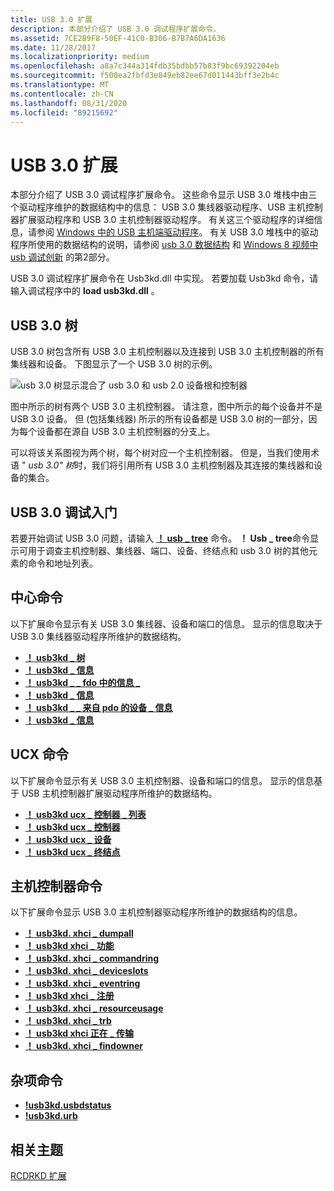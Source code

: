 ```yaml
---
title: USB 3.0 扩展
description: 本部分介绍了 USB 3.0 调试程序扩展命令。
ms.assetid: 7CE2B9F8-50EF-41C0-B306-B7B7A6DA1636
ms.date: 11/28/2017
ms.localizationpriority: medium
ms.openlocfilehash: a8a7c344a314fdb35bdbb57b83f9bc69392204eb
ms.sourcegitcommit: f500ea2fbfd3e849eb82ee67d011443bff3e2b4c
ms.translationtype: MT
ms.contentlocale: zh-CN
ms.lasthandoff: 08/31/2020
ms.locfileid: "89215692"
---
```

# <a name="usb-30-extensions"></a>USB 3.0 扩展

本部分介绍了 USB 3.0 调试程序扩展命令。 这些命令显示 USB 3.0 堆栈中由三个驱动程序维护的数据结构中的信息： USB 3.0 集线器驱动程序、USB 主机控制器扩展驱动程序和 USB 3.0 主机控制器驱动程序。 有关这三个驱动程序的详细信息，请参阅 [Windows 中的 USB 主机端驱动程序](../usbcon/usb-3-0-driver-stack-architecture.md)。 有关 USB 3.0 堆栈中的驱动程序所使用的数据结构的说明，请参阅 [usb 3.0 数据结构](usb-3-0-data-structures.md) 和 [Windows 8 视频中 usb 调试创新](https://channel9.msdn.com/Events/BUILD/BUILD2011/HW-258P) 的第2部分。

USB 3.0 调试程序扩展命令在 Usb3kd.dll 中实现。 若要加载 Usb3kd 命令，请输入调试程序中的 **load usb3kd.dll** 。

## <a name="span-idusb-3-treespan-usb-30-tree"></a><span id="usb-3-tree"></span> USB 3.0 树

USB 3.0 树包含所有 USB 3.0 主机控制器以及连接到 USB 3.0 主机控制器的所有集线器和设备。 下图显示了一个 USB 3.0 树的示例。

![usb 3.0 树显示混合了 usb 3.0 和 usb 2.0 设备根和控制器](images/usb3tree01.png)

图中所示的树有两个 USB 3.0 主机控制器。 请注意，图中所示的每个设备并不是 USB 3.0 设备。 但 (包括集线器) 所示的所有设备都是 USB 3.0 树的一部分，因为每个设备都在源自 USB 3.0 主机控制器的分支上。

可以将该关系图视为两个树，每个树对应一个主机控制器。 但是，当我们使用术语 " *usb 3.0" 树*时，我们将引用所有 USB 3.0 主机控制器及其连接的集线器和设备的集合。

## <a name="getting-started-with-usb-30-debugging"></a>USB 3.0 调试入门

若要开始调试 USB 3.0 问题，请输入 [**！ usb \_ tree**](-usb3kd-usb-tree.md) 命令。 **！ Usb \_ tree**命令显示可用于调查主机控制器、集线器、端口、设备、终结点和 usb 3.0 树的其他元素的命令和地址列表。

## <a name="hub-commands"></a>中心命令

以下扩展命令显示有关 USB 3.0 集线器、设备和端口的信息。 显示的信息取决于 USB 3.0 集线器驱动程序所维护的数据结构。

-   [**！ usb3kd \_ 树**](-usb3kd-usb-tree.md)
-   [**！ usb3kd \_ 信息**](-usb3kd-hub-info.md)
-   [**！ usb3kd \_ \_ fdo 中的信息 \_**](-usb3kd-hub-info-from-fdo.md)
-   [**！ usb3kd \_ 信息**](-usb3kd-device-info.md)
-   [**！ usb3kd \_ \_ 来自 pdo 的设备 \_ 信息**](-usb3kd-device-info-from-pdo.md)
-   [**！ usb3kd \_ 信息**](-usb3kd-port-info.md)

## <a name="ucx-commands"></a>UCX 命令


以下扩展命令显示有关 USB 3.0 主机控制器、设备和端口的信息。 显示的信息基于 USB 主机控制器扩展驱动程序所维护的数据结构。

-   [**！ usb3kd ucx \_ 控制器 \_ 列表**](-usb3kd-ucx-controller-list.md)
-   [**！ usb3kd ucx \_ 控制器**](-usb3kd-ucx-controller.md)
-   [**！ usb3kd ucx \_ 设备**](-usb3kd-ucx-device.md)
-   [**！ usb3kd ucx \_ 终结点**](-usb3kd-ucx-endpoint.md)

## <a name="host-controller-commands"></a>主机控制器命令


以下扩展命令显示 USB 3.0 主机控制器驱动程序所维护的数据结构的信息。

-   [**！ usb3kd. xhci \_ dumpall**](-usb3kd-xhci-dumpall.md)
-   [**！ usb3kd xhci \_ 功能**](-usb3kd-xhci-capability.md)
-   [**！ usb3kd. xhci \_ commandring**](-usb3kd-xhci-commandring.md)
-   [**！ usb3kd. xhci \_ deviceslots**](-usb3kd-xhci-deviceslots.md)
-   [**！ usb3kd. xhci \_ eventring**](-usb3kd-xhci-eventring.md)
-   [**！ usb3kd xhci \_ 注册**](-usb3kd-xhci-registers.md)
-   [**！ usb3kd. xhci \_ resourceusage**](-usb3kd-xhci-resourceusage.md)
-   [**！ usb3kd. xhci \_ trb**](-usb3kd-xhci-trb.md)
-   [**！ usb3kd xhci 正在 \_ 传输**](-usb3kd-xhci-transferring.md)
-   [**！ usb3kd. xhci \_ findowner**](-usb3kd-xhci-findowner.md)

## <a name="miscellaneous-commands"></a>杂项命令

-   [**!usb3kd.usbdstatus**](-usb3kd-usbdstatus.md)
-   [**!usb3kd.urb**](-usb3kd-urb.md)

## <a name="span-idrelated_topicsspanrelated-topics"></a><span id="related_topics"></span>相关主题

[RCDRKD 扩展](rcdrkd-extensions.md)